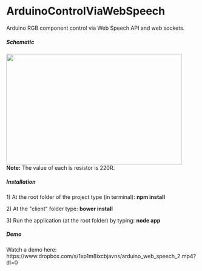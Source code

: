 # ArduinoControlViaWebSpeech
Arduino RGB component control via Web Speech API and web sockets.

<h5>Schematic</h5>
<img src="http://www.dfrobot.com/wiki/images/a/a9/5_RGB_LED.png" width=463, height=292 /><br>
<b>Note:</b> The value of each is resistor is 220R.<br>

<h5>Installation</h5>
<p>1) At the root folder of the project type (in terminal): <b>npm install</b></p>
<p>2) At the "client" folder type: <b>bower install</b></p>
<p>3) Run the application (at the root folder) by typing: <b>node app</b></p>

<h5>Demo</h5>
<p>Watch a demo here: https://www.dropbox.com/s/1xp1m8ixcbjavns/arduino_web_speech_2.mp4?dl=0</p>
